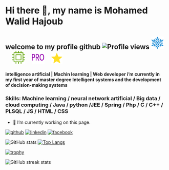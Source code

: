 
# Hi there 👋, my name is Mohamed Walid Hajoub
## welcome to my profile github ![Profile views](https://gpvc.arturio.dev/mohamedwalidhajoub) <a href='https://archiveprogram.github.com/'><img src='https://raw.githubusercontent.com/acervenky/animated-github-badges/master/assets/acbadge.gif' width='40' height='40'></a> <a href='https://docs.github.com/en/developers'><img src='https://raw.githubusercontent.com/acervenky/animated-github-badges/master/assets/devbadge.gif' width='40' height='40'></a> <a href='https://github.com/pricing'><img src='https://raw.githubusercontent.com/acervenky/animated-github-badges/master/assets/pro.gif' width='40' height='40'></a> <a href='https://stars.github.com/'><img src='https://raw.githubusercontent.com/acervenky/animated-github-badges/master/assets/starbadge.gif' width='35' height='35'></a> 

#### intelligence artificial | Machin learning | Web developer i’m currently in my first year of master degree Intelligent systems and the development of decision-making systems


### Skills: Machine learning / neural network artificial / Big data / cloud computing / Java / python /JEE / Spring / Php / C / C++ / PLSQL / JS / HTML / CSS

- 🔭 I’m currently working on this page.


 [<img src='https://cdn.jsdelivr.net/npm/simple-icons@3.0.1/icons/github.svg' alt='github' height='40'>](https://github.com/mohamedwalidhajoub)  [<img src='https://cdn.jsdelivr.net/npm/simple-icons@3.0.1/icons/linkedin.svg' alt='linkedin' height='40'>](https://www.linkedin.com/in/mohamed-walid-hajoub-b86483203/)  [<img src='https://cdn.jsdelivr.net/npm/simple-icons@3.0.1/icons/facebook.svg' alt='facebook' height='40'>](https://www.facebook.com/https://www.facebook.com/mohamedwalidhaj)  


![GitHub stats](https://github-readme-stats.vercel.app/api?username=mohamedwalidhajoub&show_icons=true)  [![Top Langs](https://github-readme-stats.vercel.app/api/top-langs/?username=mohamedwalidhajoub)](https://github.com/anuraghazra/github-readme-stats)



[![trophy](https://github-profile-trophy.vercel.app/?username=mohamedwalidhajoub)](https://github.com/ryo-ma/github-profile-trophy)

![GitHub streak stats](https://github-readme-streak-stats.herokuapp.com/?user=mohamedwalidhajoub)  


